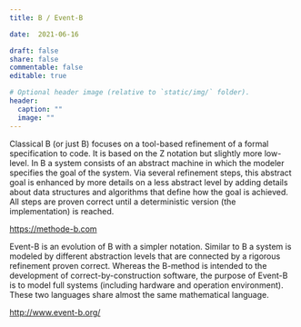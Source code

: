 ```yaml
---
title: B / Event-B

date:  2021-06-16

draft: false
share: false
commentable: false
editable: true

# Optional header image (relative to `static/img/` folder).
header:
  caption: ""
  image: ""
---
```


Classical B (or just B) focuses on a tool-based refinement of a formal specification to code. It is based on the Z notation but slightly more low-level. In B a system consists of an abstract machine in which the modeler specifies the goal of the system. Via several refinement steps, this abstract goal is enhanced by more details on a less abstract level by adding details about data structures and algorithms that define how the goal is achieved. 
All steps are proven correct until a deterministic version (the implementation) is reached. 


https://methode-b.com



Event-B is an evolution of B with a simpler notation. Similar to B a system is modeled by different abstraction levels that are connected by a rigorous refinement proven correct. Whereas the B-method is intended to the development of correct-by-construction software, the purpose of Event-B is to model full systems (including hardware and operation environment). These two languages share almost the same mathematical language. 


http://www.event-b.org/